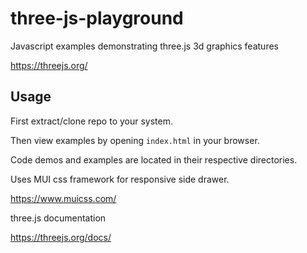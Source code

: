 # three-js-playground

Javascript examples demonstrating three.js 3d graphics features

https://threejs.org/

## Usage ##

First extract/clone repo to your system.

Then view examples by opening `index.html` in your browser.

Code demos and examples are located
in their respective directories.

Uses MUI css framework for responsive side drawer.

https://www.muicss.com/

three.js documentation

https://threejs.org/docs/